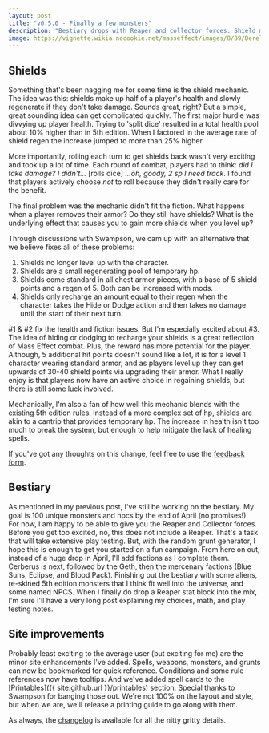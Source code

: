 ```yaml
---
layout: post
title: "v0.5.0 - Finally a few monsters"
description: "Bestiary drops with Reaper and collector forces. Shield mechanics refactored and some site enhancements"
image: https://vignette.wikia.nocookie.net/masseffect/images/8/89/Derelict_reaper_-_altar_huskathon.png/revision/latest/scale-to-width-down/640?cb=20140712153831
---
```


## Shields

Something that's been nagging me for some time is the shield mechanic. The idea was this: shields make up half of a
player's health and slowly regenerate if they don't take damage. Sounds great, right? But a simple, great sounding idea
can get complicated quickly. The first major hurdle was divvying up player health. Trying to 'split dice' resulted in
a total health pool about 10% higher than in 5th edition. When I factored in the average rate of shield
regen the increase jumped to more than 25% higher.

More importantly, rolling each turn to get shields back wasn't very exciting and took up a lot of time. Each round of
combat, players had to think: _did I take damage? I didn't..._ [rolls dice] _...oh, goody, 2 sp I need track_. I found
that players actively choose _not_ to roll because they didn't really care for the benefit.

The final problem was the mechanic didn't fit the fiction. What happens when a player removes their armor? Do they still have shields?
What is the underlying effect that causes you to gain more shields when you level up?

Through discussions with Swampson, we cam up with an alternative that we believe fixes all of these problems:

1. Shields no longer level up with the character.
2. Shields are a small regenerating pool of temporary hp.
2. Shields come standard in all chest armor pieces, with a base of 5 shield points and a regen of 5. Both can be increased with mods.
3. Shields only recharge an amount equal to their regen when the character takes the Hide or Dodge action and then takes no damage until the start of their next turn.

#1 & #2 fix the health and fiction issues. But I'm especially excited about #3. The idea of hiding or dodging to recharge
your shields is a great reflection of Mass Effect combat. Plus, the reward has more potential for the player. Although, 5 additional
hit points doesn't sound like a lot, it is for a level 1 character wearing standard armor, and as players level up they can
get upwards of 30-40 shield points via upgrading their armor. What I really enjoy is that players now have an
active choice in regaining shields, but there is still some luck involved.

Mechanically, I'm also a fan of how well this mechanic blends with the existing 5th edition rules. Instead of a more
complex set of hp, shields are akin to a cantrip that provides temporary hp. The increase in health isn't too much to break
the system, but enough to help mitigate the lack of healing spells.

If you've got any thoughts on this change, feel free to use the [feedback form](https://goo.gl/forms/3wZj8QhlsLv3XOJw1).

## Bestiary

As mentioned in my previous post, I've still be working on the bestiary. My goal is 100 unique monsters and npcs by the end
of April (no promises!). For now, I am happy to be able to give you the Reaper and Collector forces. Before you get too excited,
no, this does not include a Reaper. That's a task that will take extensive play testing. But, with the random grunt generator,
I hope this is enough to get you started on a fun campaign. From here on out, instead of a huge drop in April, I'll add
factions as I complete them. Cerberus is next, followed by the Geth, then the mercenary factions (Blue Suns, Eclipse, and Blood Pack).
Finishing out the bestiary with some aliens, re-skined 5th edition monsters that I think fit well into the universe, and some
named NPCS. When I finally do drop a Reaper stat block into the mix, I'm sure I'll have a very long post explaining my choices,
math, and play testing notes.

## Site improvements

Probably least exciting to the average user (but exciting for me) are the minor site enhancements I've added.
Spells, weapons, monsters, and grunts can now be bookmarked for quick reference. Conditions and some rule references
now have tooltips. And we've added spell cards to the [Printables]({{ site.github.url }}/printables) section. Special
thanks to Swampson for banging those out. We're not 100% on the layout and style, but when we are, we'll release a
printing guide to go along with them.

As always, the [changelog](/changelog) is available for all the
nitty gritty details.

